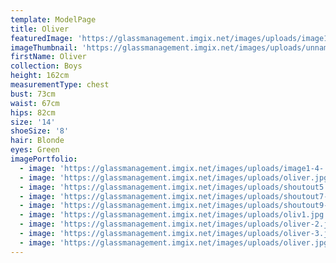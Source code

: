 ```yaml
---
template: ModelPage
title: Oliver
featuredImage: 'https://glassmanagement.imgix.net/images/uploads/image1-4-.jpeg'
imageThumbnail: 'https://glassmanagement.imgix.net/images/uploads/unnamed-1.jpg'
firstName: Oliver
collection: Boys
height: 162cm
measurementType: chest
bust: 73cm
waist: 67cm
hips: 82cm
size: '14'
shoeSize: '8'
hair: Blonde
eyes: Green
imagePortfolio:
  - image: 'https://glassmanagement.imgix.net/images/uploads/image1-4-.jpeg'
  - image: 'https://glassmanagement.imgix.net/images/uploads/oliver.jpg'
  - image: 'https://glassmanagement.imgix.net/images/uploads/shoutout5.jpg'
  - image: 'https://glassmanagement.imgix.net/images/uploads/shoutout7-.jpg'
  - image: 'https://glassmanagement.imgix.net/images/uploads/shoutout9-.jpg'
  - image: 'https://glassmanagement.imgix.net/images/uploads/oliv1.jpg'
  - image: 'https://glassmanagement.imgix.net/images/uploads/oliver-2.jpg'
  - image: 'https://glassmanagement.imgix.net/images/uploads/oliver-3.jpg'
  - image: 'https://glassmanagement.imgix.net/images/uploads/oliver.jpg'
---
```


